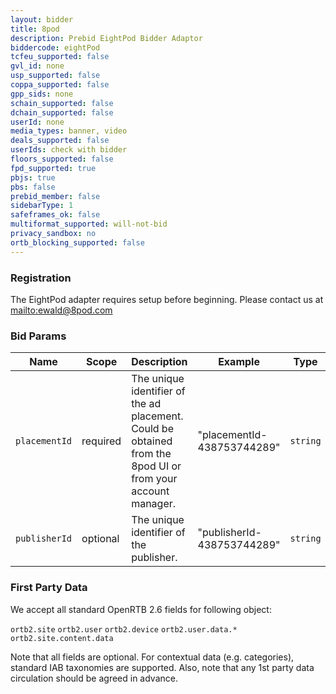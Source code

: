 ```yaml
---
layout: bidder
title: 8pod
description: Prebid EightPod Bidder Adaptor
biddercode: eightPod
tcfeu_supported: false
gvl_id: none
usp_supported: false
coppa_supported: false
gpp_sids: none
schain_supported: false
dchain_supported: false
userId: none
media_types: banner, video
deals_supported: false
userIds: check with bidder
floors_supported: false
fpd_supported: true
pbjs: true
pbs: false
prebid_member: false
sidebarType: 1
safeframes_ok: false
multiformat_supported: will-not-bid
privacy_sandbox: no
ortb_blocking_supported: false
---
```


### Registration

The EightPod adapter requires setup before beginning. Please contact us at [mailto:ewald@8pod.com](ewald@8pod.com)

### Bid Params

| Name          | Scope    | Description                                                                                                 | Example                    | Type     |
|---------------|----------|-------------------------------------------------------------------------------------------------------------|----------------------------|----------|
| `placementId` | required | The unique identifier of the ad placement. Could be obtained from the 8pod UI or from your account manager. | "placementId-438753744289" | `string` |
| `publisherId` | optional | The unique identifier of the publisher.                                                                     | "publisherId-438753744289" | `string` |

### First Party Data

We accept all standard OpenRTB 2.6 fields for following object:

`ortb2.site`
`ortb2.user`
`ortb2.device`
`ortb2.user.data.*`
`ortb2.site.content.data`

Note that all fields are optional. For contextual data (e.g. categories), standard IAB taxonomies are supported.
Also, note that any 1st party data circulation should be agreed in advance.
